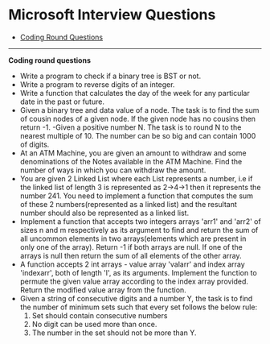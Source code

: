 
# Microsoft Interview Questions
* [Coding Round Questions](#coding)

____
<b name="coding">Coding round questions</b><br/>

- Write a program to check if a binary tree is BST or not.
- Write a program to reverse digits of an integer.
- Write a function that calculates the day of the week for any particular date in the past or future.
- Given a binary tree and data value of a node. The task is to find the sum of cousin nodes of a given node. If the given node has no cousins then return -1.
-Given a positive number N. The task is to round N to the nearest multiple of 10. The number can be so big and can contain 1000 of digits.
- At an ATM Machine, you are given an amount to withdraw and some denominations of the Notes available in the ATM Machine. Find the number of ways in which you can withdraw the amount.
- You are given 2 Linked List where each List represents a number, i.e if the linked list of length 3 is represented as 2->4->1 then it represents the number 241. You need to implement a function that computes the sum of these 2 numbers(represented as a linked list) and the resultant number should also be represented as a linked list.
- Implement a function that accepts two integers arrays 'arr1' and 'arr2' of sizes n and m respectively as its argument to find and return the sum of all uncommon elements in two arrays(elements which are present in only one of the array). Return -1 if both arrays are null. If one of the arrays is null then return the sum of all elements of the other array.
- A function accepts 2 int arrays - value array 'valarr' and index array 'indexarr', both of length 'l', as its arguments. Implement the function to permute the given value array according to the index array provided. Return the modified value array from the function.
- Given a string of consecutive digits and a number Y, the task is to find the number of minimum sets such that every set follows the below rule:
    1. Set should contain consecutive numbers
    1. No digit can be used more than once.
    1. The number in the set should not be more than Y.

